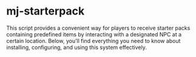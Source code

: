 # mj-starterpack
This script provides a convenient way for players to receive starter packs containing predefined items by interacting with a designated NPC at a certain location. Below, you’ll find everything you need to know about installing, configuring, and using this system effectively.
